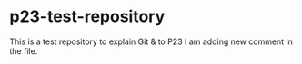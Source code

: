 # p23-test-repository
This is a test repository to explain Git &amp;  to P23
I am adding new comment in the file.